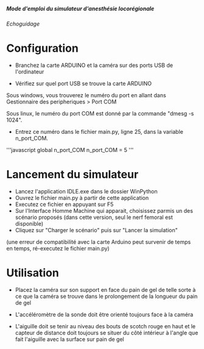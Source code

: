 ##### Mode d'emploi du simulateur d'anesthésie locorégionale 
###### Echoguidage

# Configuration


- Branchez la carte ARDUINO et la caméra sur des ports USB de l'ordinateur

- Vérifiez sur quel port USB se trouve la carte ARDUINO

Sous windows, vous trouverez le numéro du port en allant dans Gestionnaire des peripheriques > Port COM 

Sous linux, le numéro du port COM est donné par la commande "dmesg -s 1024".

- Entrez ce numéro dans le fichier main.py, ligne 25, dans la variable n_port_COM.


'''javascript
global n_port_COM
n_port_COM = 5
'''



# Lancement du simulateur


- Lancez l'application IDLE.exe dans le dossier WinPython
- Ouvrez le fichier main.py à partir de cette application
- Executez ce fichier en appuyant sur F5 
- Sur l'Interface Homme Machine qui apparait, choisissez parmis un des scénario proposés (dans cette version, seul le nerf femoral est disponible)
- Cliquez sur "Charger le scénario" puis sur "Lancer la simulation"

(une erreur de compatibilité avec la carte Arduino peut survenir de temps en temps, ré-executez le fichier main.py)




# Utilisation


- Placez la caméra sur son support en face du pain de gel de telle sorte à ce que la caméra se trouve dans le prolongement de la longueur du pain de gel

- L'accéléromètre de la sonde doit être orienté toujours face à la caméra

- L'aiguille doit se tenir au niveau des bouts de scotch rouge en haut et le capteur de distance doit toujours se situer du côté intérieur à l'angle que fait l'aiguille avec la surface sur pain de gel


